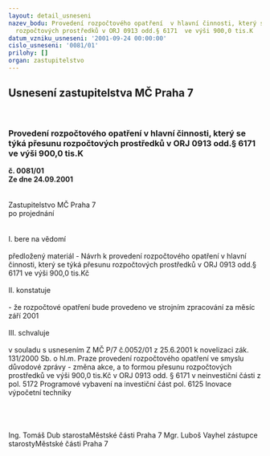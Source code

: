 ```yaml
---
layout: detail_usneseni
nazev_bodu: Provedení rozpočtového opatření  v hlavní činnosti, který se týká přesunu
  rozpočtových prostředků v ORJ 0913 odd.§ 6171  ve výši 900,0 tis.K
datum_vzniku_usneseni: '2001-09-24 00:00:00'
cislo_usneseni: '0081/01'
prilohy: []
organ: zastupitelstvo
---
```

<div id="ucUsn_pList" class="usn">
	<span><h2>Usnesení zastupitelstva MČ Praha 7 </h2>
<br></span><div class="standBody">
<span><h3>Provedení rozpočtového opatření  v hlavní činnosti, který se týká přesunu rozpočtových prostředků v ORJ 0913 odd.§ 6171  ve výši 900,0 tis.K</h3></span><div class="center">
		<strong>č. 0081/01</strong><br>
	</div>
<div class="center">
		<strong>Ze dne 24.09.2001</strong><br><br>
	</div>
<br>Zastupitelstvo MČ Praha 7<br>po projednání<br><br><br>I.	bere na vědomí<br><br> předložený materiál - Návrh k provedení rozpočtového opatření v hlavní činnosti, který se týká přesunu rozpočtových prostředků v ORJ 0913 odd.§ 6171  ve výši 900,0 tis.Kč<br><br>II.	konstatuje<br><br>- že  rozpočtové opatření bude  provedeno  ve strojním zpracování za měsíc září 2001<br><br>III.	schvaluje <br><br>v souladu s usnesením Z MČ  P/7 č.0052/01 z 25.6.2001 k novelizaci zák. 131/2000 Sb. o hl.m. Praze provedení rozpočtového opatření ve smyslu důvodové zprávy - změna akce, a to formou přesunu rozpočtových prostředků ve výši 900,0 tis.Kč v  ORJ 0913 odd. § 6171 v neinvestiční části z pol. 5172 Programové vybavení na investiční část pol. 6125 Inovace výpočetní techniky<br><br><br><br> 	<br>Ing. Tomáš Dub starostaMěstské části Praha 7	Mgr. Luboš Vayhel zástupce starostyMěstské části Praha 7<br>	<br><br>
</div>
</div>
